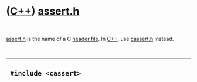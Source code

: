 
 

 

 

 

 

([C++](Cpp.md)) [assert.h](CppAssertH.md)
===========================================

 

[assert.h](CppAssertH.md) is the name of a C [header
file](CppHeaderFile.md). In [C++](Cpp.md), use
[cassert.h](CppCassertH.md) instead.

 

  -----------------------
  ` #include <cassert>`
  -----------------------

 

 

 

 

 

 

